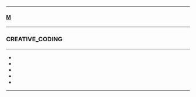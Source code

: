 
---

#### [M](https://github.com/ttltrk/TTT/blob/master/menu.md)

---

### CREATIVE_CODING

---

* [](#)
* [](#)
* [](#)
* [](#)
* [](#)

---
